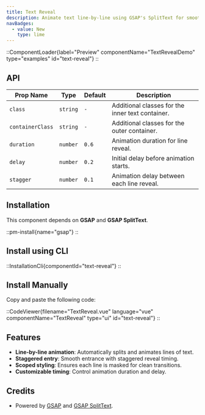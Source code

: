 ```yaml
---
title: Text Reveal
description: Animate text line-by-line using GSAP's SplitText for smooth word or line entrance effects.
navBadges:
  - value: New
    type: lime
---
```


::ComponentLoader{label="Preview" componentName="TextRevealDemo" type="examples" id="text-reveal"}
::

## API

| Prop Name        | Type     | Default | Description                                      |
| ---------------- | -------- | ------- | ------------------------------------------------ |
| `class`          | `string` | `-`     | Additional classes for the inner text container. |
| `containerClass` | `string` | `-`     | Additional classes for the outer container.      |
| `duration`       | `number` | `0.6`   | Animation duration for line reveal.              |
| `delay`          | `number` | `0.2`   | Initial delay before animation starts.           |
| `stagger`        | `number` | `0.1`   | Animation delay between each line reveal.        |

## Installation

This component depends on **GSAP** and **GSAP SplitText**.

::pm-install{name="gsap"}
::

## Install using CLI

::InstallationCli{componentId="text-reveal"}
::

## Install Manually

Copy and paste the following code:

::CodeViewer{filename="TextReveal.vue" language="vue" componentName="TextReveal" type="ui" id="text-reveal"}
::

## Features

- **Line-by-line animation**: Automatically splits and animates lines of text.
- **Staggered entry**: Smooth entrance with staggered reveal timing.
- **Scoped styling**: Ensures each line is masked for clean transitions.
- **Customizable timing**: Control animation duration and delay.

## Credits

- Powered by [GSAP](https://gsap.com/) and [GSAP SplitText](https://gsap.com/docs/v3/Plugins/SplitText/).

